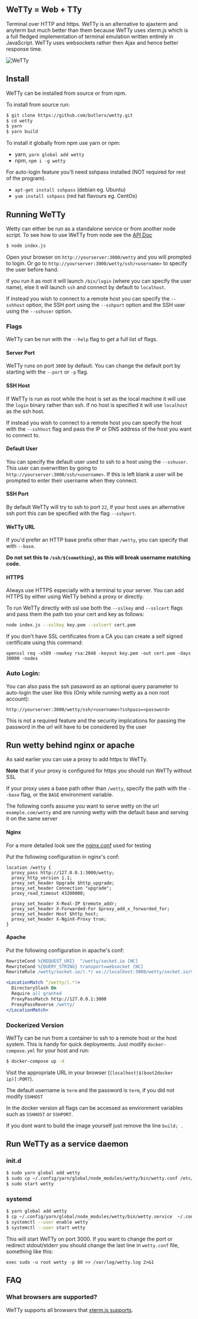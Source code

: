 ## WeTTy = Web + TTy

Terminal over HTTP and https. WeTTy is an alternative to ajaxterm and anyterm
but much better than them because WeTTy uses xterm.js which is a full fledged
implementation of terminal emulation written entirely in JavaScript. WeTTy uses
websockets rather then Ajax and hence better response time.

![WeTTy](/terminal.png?raw=true)

## Install

WeTTy can be installed from source or from npm.

To install from source run:

```bash
$ git clone https://github.com/butlerx/wetty.git
$ cd wetty
$ yarn
$ yarn build
```

To install it globally from npm use yarn or npm:

- yarn, `yarn global add wetty`
- npm, `npm i -g wetty`

For auto-login feature you'll need sshpass installed (NOT required for rest of
the program).

- `apt-get install sshpass` (debian eg. Ubuntu)
- `yum install sshpass` (red hat flavours eg. CentOs)

## Running WeTTy

Wetty can either be run as a standalone service or from another node script. To
see how to use WeTTy from node see the [API Doc](./docs)

```bash
$ node index.js
```

Open your browser on `http://yourserver:3000/wetty` and you will prompted to
login. Or go to `http://yourserver:3000/wetty/ssh/<username>` to specify the
user before hand.

If you run it as root it will launch `/bin/login` (where you can specify the
user name), else it will launch `ssh` and connect by default to `localhost`.

If instead you wish to connect to a remote host you can specify the `--sshhost`
option, the SSH port using the `--sshport` option and the SSH user using the
`--sshuser` option.

### Flags

WeTTy can be run with the `--help` flag to get a full list of flags.

#### Server Port

WeTTy runs on port `3000` by default. You can change the default port by
starting with the `--port` or `-p` flag.

#### SSH Host

If WeTTy is run as root while the host is set as the local machine it will use
the `login` binary rather than ssh. If no host is specified it will use
`localhost` as the ssh host.

If instead you wish to connect to a remote host you can specify the host with
the `--sshhost` flag and pass the IP or DNS address of the host you want to
connect to.

#### Default User

You can specify the default user used to ssh to a host using the `--sshuser`.
This user can overwritten by going to `http://yourserver:3000/ssh/<username>`.
If this is left blank a user will be prompted to enter their username when they
connect.

#### SSH Port

By default WeTTy will try to ssh to port `22`, if your host uses an alternative
ssh port this can be specified with the flag `--sshport`.

#### WeTTy URL

If you'd prefer an HTTP base prefix other than `/wetty`, you can specify that
with `--base`.

**Do not set this to `/ssh/${something}`, as this will break username matching
code.**

#### HTTPS

Always use HTTPS especially with a terminal to your server. You can add HTTPS by
either using WeTTy behind a proxy or directly.

To run WeTTy directly with ssl use both the `--sslkey` and `--sslcert` flags and
pass them the path too your cert and key as follows:

```bash
node index.js --sslkey key.pem --sslcert cert.pem
```

If you don't have SSL certificates from a CA you can create a self signed
certificate using this command:

```
openssl req -x509 -newkey rsa:2048 -keyout key.pem -out cert.pem -days 30000 -nodes
```

### Auto Login:

You can also pass the ssh password as an optional query parameter to auto-login
the user like this (Only while running wetty as a non root account):

`http://yourserver:3000/wetty/ssh/<username>?sshpass=<password>`

This is not a required feature and the security implications for passing the
password in the url will have to be considered by the user

## Run wetty behind nginx or apache

As said earlier you can use a proxy to add https to WeTTy.

**Note** that if your proxy is configured for https you should run WeTTy without
SSL

If your proxy uses a base path other than `/wetty`, specify the path with the
`--base` flag, or the `BASE` environment variable.

The following confs assume you want to serve wetty on the url
`example.com/wetty` and are running wetty with the default base and serving it
on the same server

#### Nginx

For a more detailed look see the [nginx.conf](./bin/nginx.template) used for
testing

Put the following configuration in nginx's conf:

```nginx
location /wetty {
  proxy_pass http://127.0.0.1:3000/wetty;
  proxy_http_version 1.1;
  proxy_set_header Upgrade $http_upgrade;
  proxy_set_header Connection "upgrade";
  proxy_read_timeout 43200000;

  proxy_set_header X-Real-IP $remote_addr;
  proxy_set_header X-Forwarded-For $proxy_add_x_forwarded_for;
  proxy_set_header Host $http_host;
  proxy_set_header X-NginX-Proxy true;
}
```

#### Apache

Put the following configuration in apache's conf:

```apache
RewriteCond %{REQUEST_URI}  ^/wetty/socket.io [NC]
RewriteCond %{QUERY_STRING} transport=websocket [NC]
RewriteRule /wetty/socket.io/(.*) ws://localhost:3000/wetty/socket.io/$1 [P,L]

<LocationMatch ^/wetty/(.*)>
  DirectorySlash On
  Require all granted
  ProxyPassMatch http://127.0.0.1:3000
  ProxyPassReverse /wetty/
</LocationMatch>
```

### Dockerized Version

WeTTy can be run from a container to ssh to a remote host or the host system.
This is handy for quick deployments. Just modify `docker-compose.yml` for your
host and run:

```sh
$ docker-compose up -d
```

Visit the appropriate URL in your browser
(`[localhost|$(boot2docker ip)]:PORT`).

The default username is `term` and the password is `term`, if you did not modify
`SSHHOST`

In the docker version all flags can be accessed as environment variables such as
`SSHHOST` or `SSHPORT`.

If you dont want to build the image yourself just remove the line `build; .`

## Run WeTTy as a service daemon

### init.d

```bash
$ sudo yarn global add wetty
$ sudo cp ~/.config/yarn/global/node_modules/wetty/bin/wetty.conf /etc/init
$ sudo start wetty
```

### systemd

```bash
$ yarn global add wetty
$ cp ~/.config/yarn/global/node_modules/wetty/bin/wetty.service  ~/.config/systemd/user/
$ systemctl --user enable wetty
$ systemctl --user start wetty
```

This will start WeTTy on port 3000. If you want to change the port or redirect
stdout/stderr you should change the last line in `wetty.conf` file, something
like this:

```systemd
exec sudo -u root wetty -p 80 >> /var/log/wetty.log 2>&1
```

## FAQ

### What browsers are supported?

WeTTy supports all browsers that
[xterm.js supports](https://github.com/xtermjs/xterm.js#browser-support).
